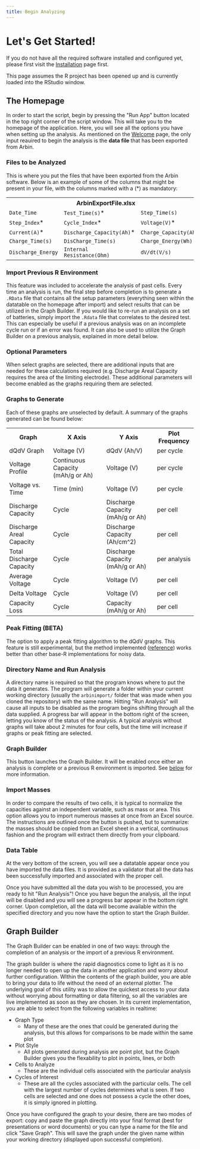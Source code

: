 ```yaml
---
title: Begin Analyzing
---
```


# Let's Get Started!

If you do not have all the required software installed and configured yet, please first visit the [Installation](Installation.md) page first.

This page assumes the R project has been opened up and is currently loaded into the RStudio window.

## The Homepage

In order to start the script, begin by pressing the "Run App" button located in the top right corner of the script window. This will take you to the homepage of the application. Here, you will see all the options you have when setting up the analysis. As mentioned on the [Welcome](index.md) page, the only input reauired to begin the analysis is the **data file** that has been exported from Arbin.

### Files to be Analyzed

This is where you put the files that have been exported from the Arbin software. Below is an example of some of the columns that might be present in your file, with the columns marked with a (\*) as mandatory:

<table class="center">
  <tr>
    <th colspan="3">ArbinExportFile.xlsx</th>
  </tr>
  <tr>
    <td><code>Date_Time</code></td>
    <td><code>Test_Time(s)</code>*</td>
    <td><code>Step_Time(s)</code></td>
  </tr>
  <tr>
    <td><code>Step_Index</code>*</td>
    <td><code>Cycle_Index</code>*</td>
    <td><code>Voltage(V)</code>*</td>
  </tr>
  <tr>
    <td><code>Current(A)</code>*</td>
    <td><code>Discharge_Capacity(Ah)</code>*</td>
    <td><code>Charge_Capacity(Ah)</code>*</td>
  </tr>
  <tr>
    <td><code>Charge_Time(s)</code></td>
    <td><code>DisCharge_Time(s)</code></td>
    <td><code>Charge_Energy(Wh)</code></td>
  </tr>
  <tr>
    <td><code>Discharge_Energy</code></td>
    <td><code>Internal Resistance(Ohm)</code></td>
    <td><code>dV/dt(V/s)</code></td>
  </tr>
</table>

### Import Previous R Environment 

This feature was included to accelerate the analysis of past cells. Every time an analysis is run, the final step before completion is to generate a `.RData` file that contains all the setup parameters (everything seen within the datatable on the homepage after import) and select results that can be utilized in the Graph Builder. If you would like to re-run an analysis on a set of batteries, simply import the `.Rdata` file that correlates to the desired test. This can especially be useful if a previous analysis was on an incomplete cycle run or if an error was found. It can also be used to utilize the Graph Builder on a previous analysis, explained in more detail below.

### Optional Parameters

When select graphs are selected, there are additional inputs that are needed for these calculations required (e.g. Discharge Areal Capacity requires the area of the limiting electrode). These additional parameters will become enabled as the graphs requiring them  are selected.

### Graphs to Generate

Each of these graphs are unselected by default. A summary of the graphs generated can be found below:

<table>
  <tr>
    <th>Graph</th>
    <th>X Axis</th>
    <th>Y Axis</th>
    <th><span style="font-weight:bold">Plot Frequency</span><br></th>
  </tr>
  <tr>
    <td>dQdV Graph</td>
    <td>Voltage (V)</td>
    <td>dQdV (Ah/V)</td>
    <td>per cycle</td>
  </tr>
  <tr>
    <td>Voltage Profile</td>
    <td>Continuous Capacity (mAh/g or Ah)</td>
    <td>Voltage (V)</td>
    <td>per cycle</td>
  </tr>
  <tr>
    <td>Voltage vs. Time</td>
    <td>Time (min)</td>
    <td>Voltage (V)</td>
    <td>per cycle</td>
  </tr>
  <tr>
    <td>Discharge Capacity</td>
    <td>Cycle</td>
    <td>Discharge Capacity (mAh/g or Ah)</td>
    <td>per cell</td>
  </tr>
  <tr>
    <td>Discharge Areal Capacity</td>
    <td>Cycle</td>
    <td>Discharge Capacity (Ah/cm^2)</td>
    <td>per cell</td>
  </tr>
  <tr>
    <td>Total Discharge Capacity</td>
    <td>Cycle</td>
    <td>Discharge Capacity (mAh/g or Ah)</td>
    <td>per analysis</td>
  </tr>
  <tr>
    <td>Average Voltage</td>
    <td>Cycle</td>
    <td>Voltage (V)</td>
    <td>per cell</td>
  </tr>
  <tr>
    <td>Delta Voltage</td>
    <td>Cycle</td>
    <td>Voltage (V)</td>
    <td>per cell</td>
  </tr>
  <tr>
    <td>Capacity Loss</td>
    <td>Cycle</td>
    <td>Capacity (mAh/g or Ah)</td>
    <td>per cell</td>
  </tr>
</table>

### Peak Fitting (BETA)

The option to apply a peak fitting algorithm to the dQdV graphs. This feature is still experimental, but the method implemented ([reference](https://rpubs.com/mengxu/peak_detection)) works better than other base-R implementations for noisy data.

### Directory Name and Run Analysis

A directory name is required so that the program knows where to put the data it generates. The program will generate a folder within your current working directory (usually the `arbinimport/` folder that was made when you cloned the repository) with the same name. Hitting "Run Analysis" will cause all inputs to be disabled as the program begins shifting through all the data supplied. A progress bar will appear in the bottom right of the screen, letting you know of the status of the analysis. A typical analysis without graphs will take about 2 minutes for four cells, but the time will increase if graphs or peak fitting are selected.

### Graph Builder

This button launches the Graph Builder. It will be enabled once either an analysis is complete or a previous R environment is imported. See [below](#Graph-Builder) for more information. 

### Import Masses

In order to compare the results of two cells, it is typical to normalize the capacities against an independent variable, such as mass or area. This option allows you to import numerous masses at once from an Excel source. The instructions are outlined once the button is pushed, but to summarize: the masses should be copied from an Excel sheet in a vertical, continuous fashion and the program will extract them directly from your clipboard.

### Data Table

At the very bottom of the screen, you will see a datatable appear once you have imported the data files. It is provided as a validator that all the data has been successfully imported and associated with the proper cell. 

Once you have submitted all the data you wish to be processed, you are ready to hit "Run Analysis"! Once you have begun the analysis, all the input will be disabled and you will see a progress bar appear in the bottom right corner. Upon completion, all the data will become available within the specified directory and you now have the option to start the Graph Builder.

## Graph Builder

The Graph Builder can be enabled in one of two ways: through the completion of an analysis or the import of a previous R environment.

The graph builder is where the rapid diagnostics come to light as it is no longer needed to open up the data in another application and worry about further configuration. WIthin the contents of the graph builder, you are able to bring your data to life without the need of an external plotter. The underlying goal of this utility was to allow the quickest access to your data without worrying about formatting or data filtering, so all the variables are live implemented as soon as they are chosen. In its current implementation, you are able to select from the following variables in realtime:
* Graph Type
	* Many of these are the ones that could be generated during the analysis, but this allows for comparisons to be made within the same plot
* Plot Style
	* All plots generated during analysis are point plot, but the Graph Builder gives you the flexability to plot in points, lines, or both
* Cells to Analyze
	* These are the individual cells associated with the particular analysis
* Cycles of Interest
	* These are all the cycles associated with the particular cells. The cell with the largest number of cycles determines what is seen. If two cells are selected and one does not possess a cycle the other does, it is simply ignored in plotting.

Once you have configured the graph to your desire, there are two modes of export: copy and paste the graph directly into your final format (best for presentations or word documents) or you can type a name for the file and click "Save Graph". This will save the graph under the given name within your working directory (displayed upon successful completion).
